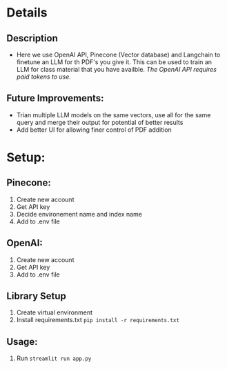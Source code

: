 # Details
## Description
- Here we use OpenAI API, Pinecone (Vector database) and Langchain to finetune an LLM for th PDF's you give it. This can be used to train an LLM for class material that you have availble. _The OpenAI API requires paid tokens to use._

## Future Improvements:
- Trian multiple LLM models on the same vectors, use all for the same query and merge their output for potential of better results
- Add better UI for allowing finer control of PDF addition

# Setup:
## Pinecone:
1. Create new account
2. Get API key
3. Decide environement name and index name
4. Add to .env file

## OpenAI:
1. Create new account
2. Get API key
3. Add to .env file

## Library Setup
1. Create virtual environment
2. Install requirements.txt `pip install -r requirements.txt`

## Usage:
1. Run `streamlit run app.py`
